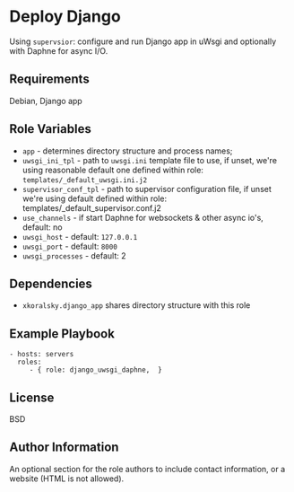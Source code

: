 Deploy Django
=============

Using `supervsior`: configure and run Django app in uWsgi and optionally with
Daphne for async I/O.

Requirements
------------

Debian, Django app

Role Variables
--------------

- `app` - determines directory structure and process names;
- `uwsgi_ini_tpl` - path to `uwsgi.ini` template file to use, if unset, we're using
    reasonable default one defined within role: `templates/_default_uwsgi.ini.j2`
- `supervisor_conf_tpl` - path to supervisor configuration file, if unset we're using
    default defined within role: templates/_default_supervisor.conf.j2
- `use_channels` - if start Daphne for websockets & other async io's, default: no
- `uwsgi_host` - default: `127.0.0.1`
- `uwsgi_port` - default: `8000`
- `uwsgi_processes` - default: 2

Dependencies
------------

- `xkoralsky.django_app` shares directory structure with this role

Example Playbook
----------------

    - hosts: servers
      roles:
         - { role: django_uwsgi_daphne,  }

License
-------

BSD

Author Information
------------------

An optional section for the role authors to include contact information, or a website (HTML is not allowed).
